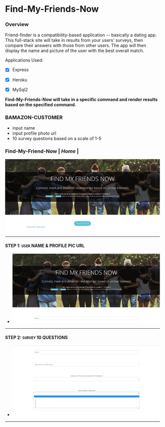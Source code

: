 # Find-My-Friends-Now
### Overview
Friend-finder is a compatibility-based application -- basically a dating app. This full-stack site will take in results from your users' surveys, then compare their answers with those from other users. The app will then display the name and picture of the user with the best overall match.


Applications Used:
- [x] Express
- [x] Heroku
- [x] MySql2


**Find-My-Friends-Now will take in a specific command and render results based on the specified command.**
### BAMAZON-CUSTOMER
- input name
- input profile photo url
- 10 survey questions based on a scale of 1-5


### Find-My-Friend-Now | *Home* |
![Image of home](app/images/friendhome.png)

--------------------------------------------------------------------------------------------------------------------------------------

#### STEP 1: `USER` NAME & PROFILE PIC URL 
- ![Image of userinput](app/images/friend1.png)

--------------------------------------------------------------------------------------------------------------------------------------

#### STEP 2: `SURVEY` 10 QUESTIONS 
- ![Image of survey](app/images/friend2.png)

--------------------------------------------------------------------------------------------------------------------------------------
